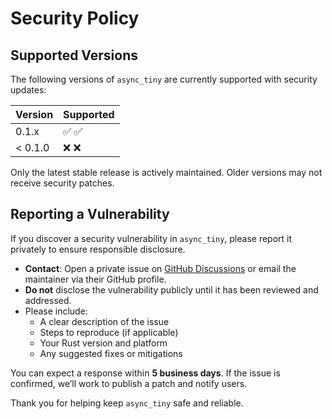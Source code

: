 # Security Policy

## Supported Versions

The following versions of `async_tiny` are currently supported with security updates:

| Version   | Supported          |
|-----------|--------------------|
| 0.1.x     | ✅ :white_check_mark: |
| < 0.1.0   | ❌ :x:                |

Only the latest stable release is actively maintained. Older versions may not receive security patches.

## Reporting a Vulnerability

If you discover a security vulnerability in `async_tiny`, please report it privately to ensure responsible disclosure.

- **Contact**: Open a private issue on [GitHub Discussions](https://github.com/Pjdur/pathx/discussions) or email the maintainer via their GitHub profile.
- **Do not** disclose the vulnerability publicly until it has been reviewed and addressed.
- Please include:
  - A clear description of the issue
  - Steps to reproduce (if applicable)
  - Your Rust version and platform
  - Any suggested fixes or mitigations

You can expect a response within **5 business days**. If the issue is confirmed, we’ll work to publish a patch and notify users.

Thank you for helping keep `async_tiny` safe and reliable.
